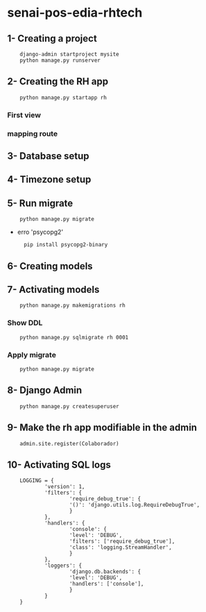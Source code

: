 # senai-pos-edia-rhtech

## 1- Creating a project
        django-admin startproject mysite
        python manage.py runserver

## 2- Creating the RH app
        python manage.py startapp rh

### First view 
### mapping route        

## 3- Database setup

## 4- Timezone setup

## 5- Run migrate
        python manage.py migrate

- erro 'psycopg2' 
        
        pip install psycopg2-binary

## 6- Creating models

## 7- Activating models
        python manage.py makemigrations rh

### Show DDL
        python manage.py sqlmigrate rh 0001

### Apply migrate
        python manage.py migrate

## 8- Django Admin
        python manage.py createsuperuser

## 9- Make the rh app modifiable in the admin
        admin.site.register(Colaborador)


## 10- Activating SQL logs

        LOGGING = {
                'version': 1,
                'filters': {
                        'require_debug_true': {
                        '()': 'django.utils.log.RequireDebugTrue',
                        }
                },
                'handlers': {
                        'console': {
                        'level': 'DEBUG',
                        'filters': ['require_debug_true'],
                        'class': 'logging.StreamHandler',
                        }
                },
                'loggers': {
                        'django.db.backends': {
                        'level': 'DEBUG',
                        'handlers': ['console'],
                        }
                }
        }